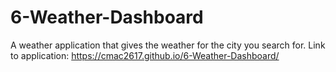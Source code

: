 # 6-Weather-Dashboard
A weather application that gives the weather for the city you search for.
Link to application:  https://cmac2617.github.io/6-Weather-Dashboard/